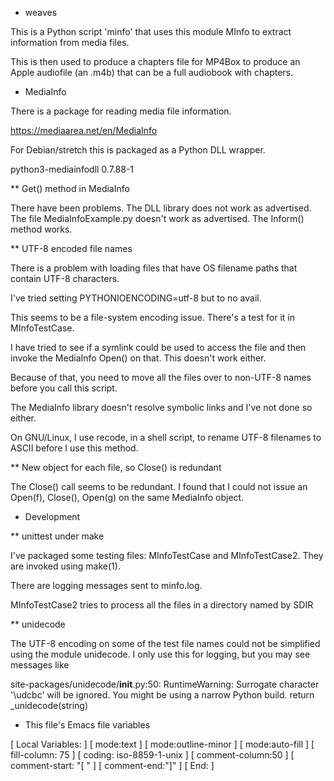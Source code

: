 * weaves

This is a Python script 'minfo' that uses this module MInfo to extract
information from media files.

This is then used to produce a chapters file for MP4Box to produce an Apple
audiofile (an .m4b) that can be a full audiobook with chapters.

* MediaInfo

There is a package for reading media file information.

 https://mediaarea.net/en/MediaInfo

For Debian/stretch this is packaged as a Python DLL wrapper.

 python3-mediainfodll    0.7.88-1

** Get() method in MediaInfo

There have been problems. The DLL library does not work as
advertised. The file MediaInfoExample.py doesn't work as advertised. The
Inform() method works.

** UTF-8 encoded file names

There is a problem with loading files that have OS filename paths that
contain UTF-8 characters.

I've tried setting PYTHONIOENCODING=utf-8 but to no avail.

This seems to be a file-system encoding issue. There's a test for it in
MInfoTestCase.

I have tried to see if a symlink could be used to access the file and then
invoke the MediaInfo Open() on that. This doesn't work either.

Because of that, you need to move all the files over to non-UTF-8 names
before you call this script.

The MediaInfo library doesn't resolve symbolic links and I've not done so
either.

On GNU/Linux, I use recode, in a shell script, to rename UTF-8 filenames to
ASCII before I use this method.

** New object for each file, so Close() is redundant

The Close() call seems to be redundant. I found that I could not issue an
Open(f), Close(), Open(g) on the same MediaInfo object.

* Development

** unittest under make

I've packaged some testing files: MInfoTestCase and MInfoTestCase2. They
are invoked using make(1).

There are logging messages sent to minfo.log.

MInfoTestCase2 tries to process all the files in a directory named by SDIR

** unidecode

The UTF-8 encoding on some of the test file names could not be simplified
using the module unidecode. I only use this for logging, but you may see
messages like

 site-packages/unidecode/__init__.py:50:
 RuntimeWarning: Surrogate character '\udcbc' will be ignored. 
 You might be using a narrow Python build.
  return _unidecode(string)



* This file's Emacs file variables

[  Local Variables: ]
[  mode:text ]
[  mode:outline-minor ]
[  mode:auto-fill ]
[  fill-column: 75 ]
[  coding: iso-8859-1-unix ]
[  comment-column:50 ]
[  comment-start: "[  "  ]
[  comment-end:"]" ]
[  End: ]

